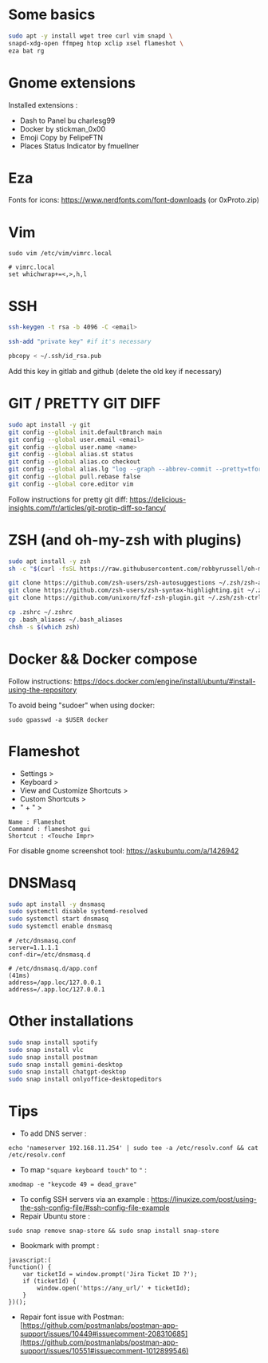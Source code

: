 # Some basics
```bash
sudo apt -y install wget tree curl vim snapd \
snapd-xdg-open ffmpeg htop xclip xsel flameshot \
eza bat rg
```

# Gnome extensions 
Installed extensions : 
- Dash to Panel bu charlesg99
- Docker by stickman_0x00
- Emoji Copy by FelipeFTN
- Places Status Indicator by fmuellner

# Eza
Fonts for icons: https://www.nerdfonts.com/font-downloads (or 0xProto.zip)


# Vim
```
sudo vim /etc/vim/vimrc.local

# vimrc.local
set whichwrap+=<,>,h,l

```

# SSH
```bash
ssh-keygen -t rsa -b 4096 -C <email>

ssh-add "private key" #if it's necessary

pbcopy < ~/.ssh/id_rsa.pub
```
Add this key in gitlab and github (delete the old key if necessary)

# GIT / PRETTY GIT DIFF
```bash
sudo apt install -y git
git config --global init.defaultBranch main
git config --global user.email <email>
git config --global user.name <name>
git config --global alias.st status
git config --global alias.co checkout
git config --global alias.lg "log --graph --abbrev-commit --pretty=tformat:'%Cred%h%Creset -%C(auto)%d%Creset %s %Cgreen(%an %ad)%Creset'"
git config --global pull.rebase false
git config --global core.editor vim
```

Follow instructions for pretty git diff: https://delicious-insights.com/fr/articles/git-protip-diff-so-fancy/

# ZSH (and oh-my-zsh with plugins)
```bash
sudo apt install -y zsh
sh -c "$(curl -fsSL https://raw.githubusercontent.com/robbyrussell/oh-my-zsh/master/tools/install.sh)"

git clone https://github.com/zsh-users/zsh-autosuggestions ~/.zsh/zsh-autosuggestions
git clone https://github.com/zsh-users/zsh-syntax-highlighting.git ~/.zsh/zsh-syntax-highlighting
git clone https://github.com/unixorn/fzf-zsh-plugin.git ~/.zsh/zsh-ctrl-r

cp .zshrc ~/.zshrc
cp .bash_aliases ~/.bash_aliases
chsh -s $(which zsh)
```

# Docker && Docker compose
Follow instructions: https://docs.docker.com/engine/install/ubuntu/#install-using-the-repository

To avoid being "sudoer" when using docker:
```
sudo gpasswd -a $USER docker
```

# Flameshot 
- Settings >
- Keyboard >
- View and Customize Shortcuts > 
- Custom Shortcuts > 
- " + " > 
```
Name : Flameshot
Command : flameshot gui 
Shortcut : <Touche Impr>
``` 

For disable gnome screenshot tool: https://askubuntu.com/a/1426942

# DNSMasq
```bash
sudo apt install -y dnsmasq
sudo systemctl disable systemd-resolved
sudo systemctl start dnsmasq
sudo systemctl enable dnsmasq
```
```
# /etc/dnsmasq.conf
server=1.1.1.1
conf-dir=/etc/dnsmasq.d
```

```
# /etc/dnsmasq.d/app.conf                                                                                                                              (41ms) 
address=/app.loc/127.0.0.1
address=/.app.loc/127.0.0.1
```


# Other installations
```bash
sudo snap install spotify
sudo snap install vlc
sudo snap install postman
sudo snap install gemini-desktop
sudo snap install chatgpt-desktop
sudo snap install onlyoffice-desktopeditors
```

# Tips
- To add DNS server :
``` 
echo 'nameserver 192.168.11.254' | sudo tee -a /etc/resolv.conf && cat /etc/resolv.conf 
``` 
- To map `"square keyboard touch"` to `"` : 
```
xmodmap -e "keycode 49 = dead_grave"
``` 
- To config SSH servers via an example : 
https://linuxize.com/post/using-the-ssh-config-file/#ssh-config-file-example
- Repair Ubuntu store : 
```
sudo snap remove snap-store && sudo snap install snap-store
```
- Bookmark with prompt : 
```
javascript:(
function() {
	var ticketId = window.prompt('Jira Ticket ID ?');
	if (ticketId) {
		window.open('https://any_url/' + ticketId);
	}
})();
```
- Repair font issue with Postman: [https://github.com/postmanlabs/postman-app-support/issues/10449#issuecomment-208310685](https://github.com/postmanlabs/postman-app-support/issues/10551#issuecomment-1012899546)
